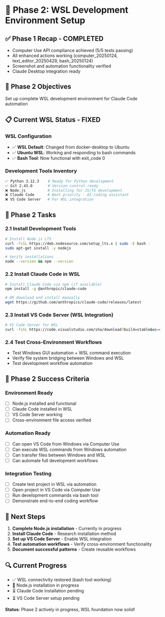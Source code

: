 # 🚀 Phase 2: WSL Development Environment Setup

## ✅ **Phase 1 Recap - COMPLETED**
- Computer Use API compliance achieved (5/5 tests passing)
- All enhanced actions working (computer_20250124, text_editor_20250429, bash_20250124)
- Screenshot and automation functionality verified
- Claude Desktop integration ready

## 🎯 **Phase 2 Objectives**
Set up complete WSL development environment for Claude Code automation

## 📋 **Current WSL Status - FIXED**

### **WSL Configuration**
- ✅ **WSL Default**: Changed from docker-desktop to Ubuntu
- ✅ **Ubuntu WSL**: Working and responding to bash commands
- ✅ **Bash Tool**: Now functional with exit_code 0

### **Development Tools Inventory**
```bash
✅ Python 3.12.3    # Ready for Python development
✅ Git 2.43.0       # Version control ready
❌ Node.js          # Installing for JS/TS development
❌ Claude Code      # Next priority - AI coding assistant
❌ VS Code Server   # For WSL integration
```

## 🔧 **Phase 2 Tasks**

### **2.1 Install Development Tools**
```bash
# Install Node.js LTS
curl -fsSL https://deb.nodesource.com/setup_lts.x | sudo -E bash -
sudo apt-get install -y nodejs

# Verify installations
node --version && npm --version
```

### **2.2 Install Claude Code in WSL**
```bash
# Install Claude Code via npm (if available)
npm install -g @anthropic/claude-code

# OR download and install manually
wget https://github.com/anthropics/claude-code/releases/latest
```

### **2.3 Install VS Code Server (WSL Integration)**
```bash
# VS Code Server for WSL
curl -fsSL https://code.visualstudio.com/sha/download?build=stable&os=cli-alpine-x64 | tar -xz
```

### **2.4 Test Cross-Environment Workflows**
- Test Windows GUI automation + WSL command execution
- Verify file system bridging between Windows and WSL
- Test development workflow automation

## 🧪 **Phase 2 Success Criteria**

### **Environment Ready**
- [ ] Node.js installed and functional
- [ ] Claude Code installed in WSL
- [ ] VS Code Server working
- [ ] Cross-environment file access verified

### **Automation Ready**
- [ ] Can open VS Code from Windows via Computer Use
- [ ] Can execute WSL commands from Windows automation
- [ ] Can transfer files between Windows and WSL
- [ ] Can automate full development workflows

### **Integration Testing**
- [ ] Create test project in WSL via automation
- [ ] Open project in VS Code via Computer Use
- [ ] Run development commands via bash tool
- [ ] Demonstrate end-to-end coding workflow

## 🚀 **Next Steps**

1. **Complete Node.js installation** - Currently in progress
2. **Install Claude Code** - Research installation method
3. **Set up VS Code Server** - Enable WSL integration
4. **Test automation workflows** - Verify cross-environment functionality
5. **Document successful patterns** - Create reusable workflows

## 🔍 **Current Progress**
- ✅ WSL connectivity restored (bash tool working)
- 🔄 Node.js installation in progress
- ⏳ Claude Code installation pending
- ⏳ VS Code Server setup pending

**Status**: Phase 2 actively in progress, WSL foundation now solid!